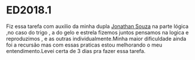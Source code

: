 # ED2018.1

Fiz essa tarefa com auxilio da minha dupla [Jonathan Souza](github.com/devjonathansouza/) na parte lógica ,no caso do trigo , a do gelo e estrela fizemos juntos pensamos na logica e reproduzimos , e as outras individualmente.Minha maior dificuldade ainda foi a recursão mas com essas praticas estou melhorando o meu entendimento.Levei certa de 3 dias pra fazer essa tarefa.
